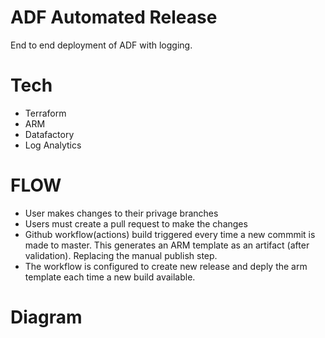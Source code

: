 # ADF Automated Release

End to end deployment of ADF with logging.

# Tech

- Terraform
- ARM
- Datafactory
- Log Analytics

# FLOW

- User makes changes to their privage branches
- Users must create a pull request to make the changes
- Github workflow(actions) build triggered every time a new commmit is made to master.  This generates an ARM template as an artifact (after validation).
  Replacing the manual publish step.
- The workflow is configured to create new release and deply the arm template each time a new build available.

 # Diagram
 

